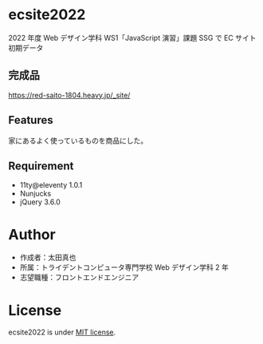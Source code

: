 # ecsite2022

<!-- 初期データは削除します。 -->

2022 年度 Web デザイン学科 WS1「JavaScript 演習」課題 SSG で EC サイト初期データ

## 完成品

https://red-saito-1804.heavy.jp/_site/

## Features

家にあるよく使っているものを商品にした。

## Requirement

- 11ty@eleventy 1.0.1
- Nunjucks
- jQuery 3.6.0

# Author

- 作成者：太田真也
- 所属：トライデントコンピュータ専門学校 Web デザイン学科 2 年
- 志望職種：フロントエンドエンジニア

# License

ecsite2022 is under [MIT license](https://en.wikipedia.org/wiki/MIT_License).
